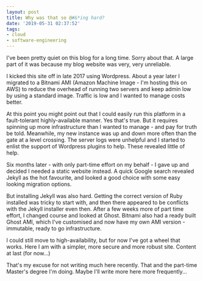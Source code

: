 ```yaml
---
layout: post
title: Why was that so @#&*ing hard?
date: '2019-05-31 02:37:52'
tags:
- cloud
- software-engineering
---
```


I've been pretty quiet on this blog for a long time. Sorry about that. A large part of it was because my blog website was very, very unreliable.

I kicked this site off in late 2017 using Wordpress. About a year later I migrated to a Bitnami AMI (Amazon Machine Image - I'm hosting this on AWS) to reduce the overhead of running two servers and keep admin low by using a standard image. Traffic is low and I wanted to manage costs better.

At this point you might point out that I could easily run this platform in a fault-tolerant highly-available manner. Yes that's true. But it requires spinning up more infrastructure than I wanted to manage - and pay for truth be told. Meanwhile, my new instance was up and down more often than the gate at a level crossing. The server logs were unhelpful and I started to enlist the support of Wordpress plugins to help. These revealed little of help.

Six months later - with only part-time effort on my behalf - I gave up and decided I needed a static website instead. A quick Google search revealed Jekyll as the hot favourite, and looked a good choice with some easy looking migration options.

But installing Jekyll was also hard. Getting the correct version of Ruby installed was tricky to start with, and then there appeared to be conflicts with the Jekyll installer even then. After a few weeks more of part time effort, I changed course and looked at Ghost. Bitnami also had a ready built Ghost AMI, which I've customised and now have my own AMI version - immutable, ready to go infrastructure.

I could still move to high-availability, but for now I've got a wheel that works. Here I am with a simpler, more secure and more robust site. Content at last (for now…)

That's my excuse for not writing much here recently. That and the part-time Master's degree I'm doing. Maybe I'll write more here more frequently...

